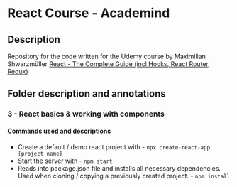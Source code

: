 # React Course - Academind
## Description
Repository for the code written for the Udemy course by Maximilian Shwarzmüller [
React - The Complete Guide (incl Hooks, React Router, Redux)
](https://www.udemy.com/course/react-the-complete-guide-incl-redux/)
## Folder description and annotations
### 3 - React basics & working with components
#### Commands used and descriptions
* Create a default / demo react project with - `npx create-react-app [project name]`
* Start the server with - `npm start`
* Reads into package.json file and installs all necessary dependencies. Used when cloning / copying a previously created project. - `npm install`
